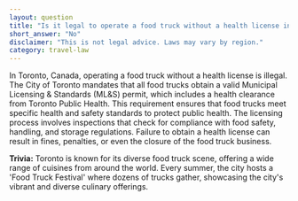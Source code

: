 ```yaml
---
layout: question
title: "Is it legal to operate a food truck without a health license in Toronto, Canada?"
short_answer: "No"
disclaimer: "This is not legal advice. Laws may vary by region."
category: travel-law
---
```

In Toronto, Canada, operating a food truck without a health license is illegal. The City of Toronto mandates that all food trucks obtain a valid Municipal Licensing & Standards (ML&S) permit, which includes a health clearance from Toronto Public Health. This requirement ensures that food trucks meet specific health and safety standards to protect public health. The licensing process involves inspections that check for compliance with food safety, handling, and storage regulations. Failure to obtain a health license can result in fines, penalties, or even the closure of the food truck business.

**Trivia:** Toronto is known for its diverse food truck scene, offering a wide range of cuisines from around the world. Every summer, the city hosts a 'Food Truck Festival' where dozens of trucks gather, showcasing the city's vibrant and diverse culinary offerings.
